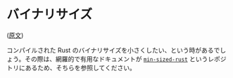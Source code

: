 <!-- commit: https://github.com/nnethercote/perf-book/commit/1f357e9fa95139daf0063edd648c41a8f6f47420 -->

# バイナリサイズ

([原文](https://nnethercote.github.io/perf-book/binary-size.html))

コンパイルされた Rust のバイナリサイズを小さくしたい、という時があるでしょう。その際は、網羅的で有用なドキュメントが [`min-sized-rust`] というレポジトリにあるため、そちらを参照してください。

[`min-sized-rust`]: https://github.com/johnthagen/min-sized-rust
